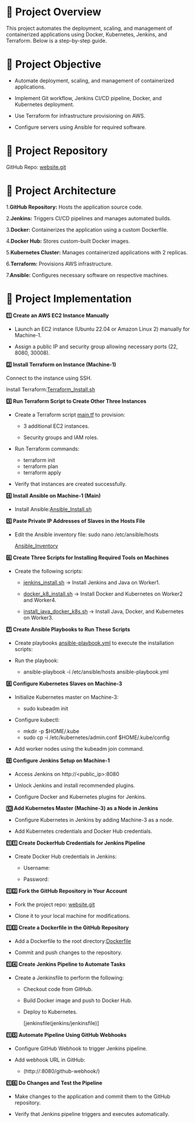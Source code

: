 # 🚀 Project Overview

This project automates the deployment, scaling, and management of containerized applications using Docker, Kubernetes, Jenkins, and Terraform. Below is a step-by-step guide.

# 🎯 Project Objective

- Automate deployment, scaling, and management of containerized applications.

- Implement Git workflow, Jenkins CI/CD pipeline, Docker, and Kubernetes deployment.

- Use Terraform for infrastructure provisioning on AWS.

- Configure servers using Ansible for required software.

# 🔗 Project Repository

GitHub Repo: [website.git](https://github.com/hshar/website)

# 📁 Project Architecture

1.**GitHub Repository:** Hosts the application source code.

2.**Jenkins:** Triggers CI/CD pipelines and manages automated builds.

3.**Docker:** Containerizes the application using a custom Dockerfile.

4.**Docker Hub:** Stores custom-built Docker images.

5.**Kubernetes Cluster:** Manages containerized applications with 2 replicas.

6.**Terraform:** Provisions AWS infrastructure.

7.**Ansible:** Configures necessary software on respective machines.

# 🔄 Project Implementation

**1️⃣ Create an AWS EC2 Instance Manually**

- Launch an EC2 instance (Ubuntu 22.04 or Amazon Linux 2) manually for Machine-1.

- Assign a public IP and security group allowing necessary ports (22, 8080, 30008).

**2️⃣ Install Terraform on Instance (Machine-1)**

Connect to the instance using SSH.

Install Terraform:[Terraform_Install.sh](Terraform_Install.sh)

**3️⃣ Run Terraform Script to Create Other Three Instances**

- Create a Terraform script [main.tf](Terraform/main.tf) to provision:

    - 3 additional EC2 instances.

    - Security groups and IAM roles.

- Run Terraform commands:
  
    - terraform init
    - terraform plan
    - terraform apply

- Verify that instances are created successfully.

**4️⃣ Install Ansible on Machine-1 (Main)**

- Install Ansible:[Ansible_Install.sh](ansible_install.sh)

**5️⃣ Paste Private IP Addresses of Slaves in the Hosts File**

- Edit the Ansible inventory file: sudo nano /etc/ansible/hosts
  
  [Ansible_Inventory](ansible/Ansible_Inventory)

**6️⃣ Create Three Scripts for Installing Required Tools on Machines**

- Create the following scripts:

  - [jenkins_install.sh](ansible/script_files/jenkins_install.sh) → Install Jenkins and Java on Worker1.

  - [docker_k8_install.sh](ansible/script_files/docker_k8_install.sh) → Install Docker and Kubernetes on Worker2 and Worker4.

  - [install_java_docker_k8s.sh](ansible/script_files/install_java_docker_k8s.sh) → Install Java, Docker, and Kubernetes on Worker3.

**7️⃣ Create Ansible Playbooks to Run These Scripts**

- Create playbooks [ansible-playbook.yml](ansible/ansible-playbook.yml) to execute the installation scripts:

- Run the playbook:

  - ansible-playbook -i /etc/ansible/hosts ansible-playbook.yml
    
**8️⃣ Configure Kubernetes Slaves on Machine-3**

- Initialize Kubernetes master on Machine-3:

  - sudo kubeadm init

- Configure kubectl:

  - mkdir -p $HOME/.kube
  - sudo cp -i /etc/kubernetes/admin.conf $HOME/.kube/config

- Add worker nodes using the kubeadm join command.

**9️⃣ Configure Jenkins Setup on Machine-1**

- Access Jenkins on http://<public_ip>:8080

- Unlock Jenkins and install recommended plugins.

- Configure Docker and Kubernetes plugins for Jenkins.

**🔟 Add Kubernetes Master (Machine-3) as a Node in Jenkins**

- Configure Kubernetes in Jenkins by adding Machine-3 as a node.

- Add Kubernetes credentials and Docker Hub credentials.

**1️⃣1️⃣ Create DockerHub Credentials for Jenkins Pipeline**

- Create Docker Hub credentials in Jenkins:

  - Username: <dockerhub-username>

  - Password: <dockerhub-password>

**1️⃣2️⃣ Fork the GitHub Repository in Your Account**

- Fork the project repo: [website.git](https://github.com/hshar/website)

- Clone it to your local machine for modifications.

**1️⃣3️⃣ Create a Dockerfile in the GitHub Repository**

- Add a Dockerfile to the root directory:[Dockerfile](Dockerfile)

- Commit and push changes to the repository.

**1️⃣4️⃣ Create Jenkins Pipeline to Automate Tasks**

- Create a Jenkinsfile to perform the following:

  - Checkout code from GitHub.

  - Build Docker image and push to Docker Hub.

  - Deploy to Kubernetes.

    [jenkinsfile(jenkins/jenkinsfile)]

**1️⃣5️⃣ Automate Pipeline Using GitHub Webhooks**

- Configure GitHub Webhook to trigger Jenkins pipeline.

- Add webhook URL in GitHub:

  - (http://<jenkins-ip>:8080/github-webhook/)
 
**1️⃣6️⃣ Do Changes and Test the Pipeline**

- Make changes to the application and commit them to the GitHub repository.

- Verify that Jenkins pipeline triggers and executes automatically.





